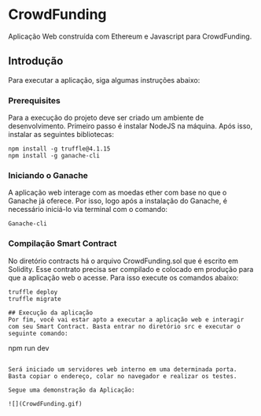 # CrowdFunding
Aplicação Web construída com Ethereum e Javascript para CrowdFunding.

## Introdução

Para executar a aplicação, siga algumas instruções abaixo:

### Prerequisites

Para a execução do projeto deve ser criado um ambiente de desenvolvimento. Primeiro passo é instalar NodeJS na máquina. Após isso, instalar as seguintes bibliotecas:
```
npm install -g truffle@4.1.15
npm install -g ganache-cli
```

### Iniciando o Ganache
A aplicação web interage com as moedas ether com base no que o Ganache já oferece. Por isso, logo após a instalação do Ganache, é necessário iniciá-lo via terminal com o comando:

```
Ganache-cli
```

### Compilação Smart Contract
No diretório contracts há o arquivo CrowdFunding.sol que é escrito em Solidity. Esse contrato precisa ser compilado e colocado em produção para que a aplicação web o acesse. Para isso execute os comandos abaixo:
```
truffle deploy
truffle migrate

## Execução da aplicação
Por fim, você vai estar apto a executar a aplicação web e interagir com seu Smart Contract. Basta entrar no diretório src e executar o seguinte comando:
```
npm run dev
```

Será iniciado um servidores web interno em uma determinada porta. Basta copiar o endereço, colar no navegador e realizar os testes.

Segue uma demonstração da Aplicação:

![](CrowdFunding.gif)

